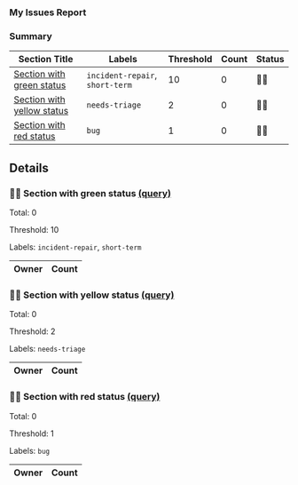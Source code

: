 ### My Issues Report
### Summary
| Section Title | Labels | Threshold | Count | Status |
| -- | -- | -- | -- | -- |
| [Section with green status](#-Section-with-green-status-query) | `incident-repair`, `short-term` | 10 | 0 | 💚🥳 |
| [Section with yellow status](#-Section-with-yellow-status-query) | `needs-triage` | 2 | 0 | 💚🥳 |
| [Section with red status](#-Section-with-red-status-query) | `bug` | 1 | 0 | 💚🥳 |
## Details
### 💚🥳 Section with green status [(query)](https://github.com/fotise/test-workflow/issues?q=is%3Aissue+is%3Aopen+label%3Aincident-repair+label%3Ashort-term)
Total: 0

Threshold: 10

Labels: `incident-repair`, `short-term`

| Owner | Count |
| -- | -- |
### 💚🥳 Section with yellow status [(query)](https://github.com/fotise/test-workflow/issues?q=is%3Aissue+is%3Aopen+label%3Aneeds-triage)
Total: 0

Threshold: 2

Labels: `needs-triage`

| Owner | Count |
| -- | -- |
### 💚🥳 Section with red status [(query)](https://github.com/fotise/test-workflow/issues?q=is%3Aissue+is%3Aopen+label%3Abug)
Total: 0

Threshold: 1

Labels: `bug`

| Owner | Count |
| -- | -- |